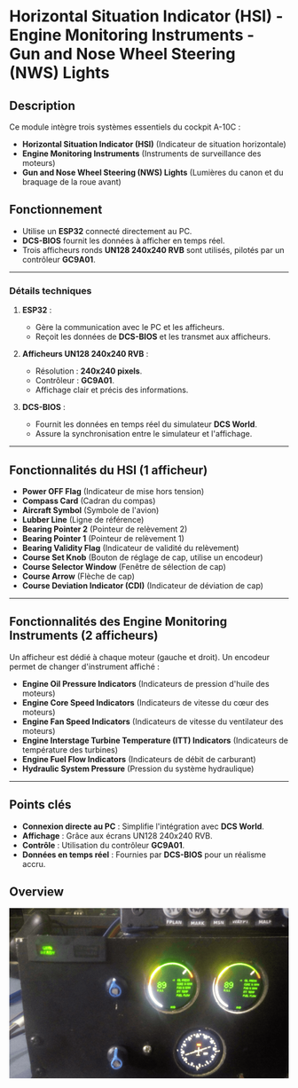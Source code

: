 # Horizontal Situation Indicator (HSI) - Engine Monitoring Instruments - Gun and Nose Wheel Steering (NWS) Lights

## Description

Ce module intègre trois systèmes essentiels du cockpit A-10C :  
- **Horizontal Situation Indicator (HSI)** (Indicateur de situation horizontale)  
- **Engine Monitoring Instruments** (Instruments de surveillance des moteurs)  
- **Gun and Nose Wheel Steering (NWS) Lights** (Lumières du canon et du braquage de la roue avant)

## Fonctionnement

- Utilise un **ESP32** connecté directement au PC.  
- **DCS-BIOS** fournit les données à afficher en temps réel.  
- Trois afficheurs ronds **UN128 240x240 RVB** sont utilisés, pilotés par un contrôleur **GC9A01**.

---

### Détails techniques

1. **ESP32** :  
   - Gère la communication avec le PC et les afficheurs.  
   - Reçoit les données de **DCS-BIOS** et les transmet aux afficheurs.

2. **Afficheurs UN128 240x240 RVB** :  
   - Résolution : **240x240 pixels**.  
   - Contrôleur : **GC9A01**.  
   - Affichage clair et précis des informations.

3. **DCS-BIOS** :  
   - Fournit les données en temps réel du simulateur **DCS World**.  
   - Assure la synchronisation entre le simulateur et l'affichage.

---

## Fonctionnalités du HSI (1 afficheur)

- **Power OFF Flag** (Indicateur de mise hors tension)  
- **Compass Card** (Cadran du compas)  
- **Aircraft Symbol** (Symbole de l'avion)  
- **Lubber Line** (Ligne de référence)  
- **Bearing Pointer 2** (Pointeur de relèvement 2)  
- **Bearing Pointer 1** (Pointeur de relèvement 1)  
- **Bearing Validity Flag** (Indicateur de validité du relèvement)  
- **Course Set Knob** (Bouton de réglage de cap, utilise un encodeur)  
- **Course Selector Window** (Fenêtre de sélection de cap)  
- **Course Arrow** (Flèche de cap)  
- **Course Deviation Indicator (CDI)** (Indicateur de déviation de cap)

---

## Fonctionnalités des Engine Monitoring Instruments (2 afficheurs)

Un afficheur est dédié à chaque moteur (gauche et droit). Un encodeur permet de changer d'instrument affiché :

- **Engine Oil Pressure Indicators** (Indicateurs de pression d'huile des moteurs)  
- **Engine Core Speed Indicators** (Indicateurs de vitesse du cœur des moteurs)  
- **Engine Fan Speed Indicators** (Indicateurs de vitesse du ventilateur des moteurs)  
- **Engine Interstage Turbine Temperature (ITT) Indicators** (Indicateurs de température des turbines)  
- **Engine Fuel Flow Indicators** (Indicateurs de débit de carburant)  
- **Hydraulic System Pressure** (Pression du système hydraulique)

---

## Points clés

- **Connexion directe au PC** : Simplifie l'intégration avec **DCS World**.  
- **Affichage** : Grâce aux écrans UN128 240x240 RVB.  
- **Contrôle** : Utilisation du contrôleur **GC9A01**.  
- **Données en temps réel** : Fournies par **DCS-BIOS** pour un réalisme accru.


## Overview
![plot](./overview_gauges.png)
